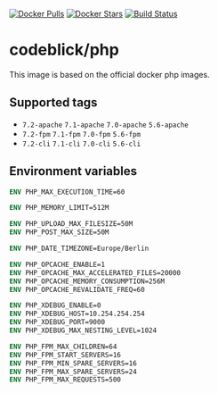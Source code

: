 [![Docker Pulls](https://img.shields.io/docker/pulls/codeblick/php.svg)](https://hub.docker.com/r/codeblick/php/)
[![Docker Stars](https://img.shields.io/docker/stars/codeblick/php.svg)](https://hub.docker.com/r/codeblick/php/)
[![Build Status](https://travis-ci.org/codeblick/docker-php.svg?branch=master)](https://travis-ci.org/codeblick/docker-php)

# codeblick/php

This image is based on the official docker php images.

## Supported tags

- `7.2-apache` `7.1-apache` `7.0-apache` `5.6-apache`
- `7.2-fpm` `7.1-fpm` `7.0-fpm` `5.6-fpm`
- `7.2-cli` `7.1-cli` `7.0-cli` `5.6-cli`

## Environment variables

```dockerfile
ENV PHP_MAX_EXECUTION_TIME=60

ENV PHP_MEMORY_LIMIT=512M

ENV PHP_UPLOAD_MAX_FILESIZE=50M
ENV PHP_POST_MAX_SIZE=50M

ENV PHP_DATE_TIMEZONE=Europe/Berlin

ENV PHP_OPCACHE_ENABLE=1
ENV PHP_OPCACHE_MAX_ACCELERATED_FILES=20000
ENV PHP_OPCACHE_MEMORY_CONSUMPTION=256M
ENV PHP_OPCACHE_REVALIDATE_FREQ=60

ENV PHP_XDEBUG_ENABLE=0
ENV PHP_XDEBUG_HOST=10.254.254.254
ENV PHP_XDEBUG_PORT=9000
ENV PHP_XDEBUG_MAX_NESTING_LEVEL=1024

ENV PHP_FPM_MAX_CHILDREN=64
ENV PHP_FPM_START_SERVERS=16
ENV PHP_FPM_MIN_SPARE_SERVERS=16
ENV PHP_FPM_MAX_SPARE_SERVERS=24
ENV PHP_FPM_MAX_REQUESTS=500
```
